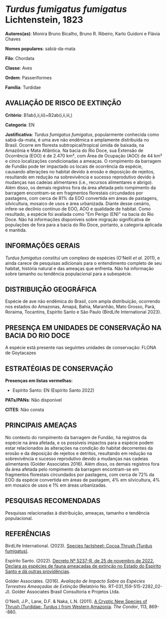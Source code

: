 # *Turdus fumigatus fumigatus* Lichtenstein, 1823

**Autores(as)**: Monira Bruno Bicalho, Bruno R. Ribeiro, Karlo Guidoni e Flávia Chaves

**Nomes populares**: sabiá-da-mata

**Filo**: Chordata

**Classe**: Aves

**Ordem**: Passeriformes

**Família**: Turdidae

## AVALIAÇÃO DE RISCO DE EXTINÇÃO

**Critério**: B1ab(i,ii,iii)+B2ab(i,ii,iii,)

**Categoria**: EN

**Justificativa**: *Turdus fumigatus fumigatus*, popularmente conhecida como sabiá-da-mata, é uma ave não endêmica e amplamente distribuída no Brasil. Ocorre em floresta subtropical/tropical úmida de baixada, na Amazônia e Mata Atlântica. Na bacia do Rio Doce, sua Extensão de Ocorrência (EOO) é de 2.470 km², com Área de Ocupação (AOO) de 44 km² e cinco localizações condicionadas a ameaças. O rompimento da barragem de Fundão pode ter impactado os locais de ocorrência da espécie, causando alterações no habitat devido à erosão e deposição de rejeitos, resultando em redução na sobrevivência e sucesso reprodutivo devido à mudanças nas cadeias alimentares (i.e., recursos alimentares e abrigo).  Além disso, os demais registros fora da área afetada pelo rompimento da barragem encontram-se em fragmentos florestais circundados por pastagens, com cerca de 81% da EOO convertida em áreas de pastagens, silvicultura, mosaico de usos e área urbanizada. Diante
desse cenário, infere-se declínio contínuo de EOO, AOO e qualidade de habitat. Como resultado, a espécie foi avaliada como "Em Perigo (EN)" na bacia do Rio Doce. Não há informações disponíveis sobre migração significativa de populações de fora para a bacia do Rio Doce, portanto, a categoria aplicada é mantida.

## INFORMAÇÕES GERAIS

*Turdus fumigatus* constitui um complexo de espécies (O'Neill *et al.* 2011), e ainda carece de pesquisas adicionais para o entendimento completo de seu habitat, história natural e das ameaças que enfrenta.  Não há informação sobre tamanho ou tendência populacional para a subespécie.

## DISTRIBUIÇÃO GEOGRÁFICA

Espécie de ave não endêmica do Brasil, com ampla distribuição, ocorrendo nos estados do Amazonas, Amapá, Bahia, Maranhão, Mato Grosso, Pará, Roraima, Tocantins, Espírito Santo e São Paulo (BirdLife International 2023).

## PRESENÇA EM UNIDADES DE CONSERVAÇÃO NA BACIA DO RIO DOCE

A espécie está presente nas seguintes unidades de conservação: FLONA de Goytacazes

## ESTRATÉGIAS DE CONSERVAÇÃO

**Presenças em listas vermelhas:**

-   Espírito Santo: EN (Espírito Santo 2022)

**PATs/PANs**: Não disponível

**CITES**: Não consta

## PRINCIPAIS AMEAÇAS

No contexto do rompimento da barragem de Fundão, há registros da espécie na área afetada, e os possíveis impactos para a espécie podem estar relacionados às alterações na condição do habitat decorrentes da erosão e da deposição de rejeitos e detritos, resultando em redução na sobrevivência e sucesso reprodutivo devido a mudanças nas cadeias alimentares (Golder Associates 2016). Além disso, os demais registros fora da área afetada pelo rompimento da barragem encontram-se em fragmentos florestais circundados por pastagens, com cerca de 72% da EOO da espécie convertida em áreas de pastagem, 4% em silvicultura, 4% em mosaico de usos e 1% em áreas urbanizadas.

## PESQUISAS RECOMENDADAS

Pesquisas relacionadas à distribuição, ameaças, tamanho e tendência populacional.

## REFERÊNCIAS

BirdLife International. (2023). [Species factsheet: Cocoa Thrush (Turdus fumigatus)](http://datazone.birdlife.org/species/factsheet/cocoa-thrush-turdus-fumigatus).

Espírito Santo. (2022). [Decreto Nº 5237-R, de 25 de novembro de 2022.  Declara as espécies de fauna ameaçadas de extinção no Estado do Espírito Santo e dá outras providências](https://iema.es.gov.br/Media/iema/FAUNA/Decreto%205237-R_2022_25-Nov%20-%20Fauna%20(s-peixes)%20-%20Lista%20de%20Esp%C3%A9cies%20Amea%C3%A7adas%20de%20Extin%C3%A7%C3%A3o.pdf).

Golder Associates. (2016). *Avaliação de Impacto Sobre as Espécies Terrestres Ameaçadas de Extinção* (Relatório No.  RT-031_159-515-2282_02-J). Golder Associates Brasil Consultoria e Projetos Ltda.

O'Neill, J.P., Lane, D.F. & Naka, L.N. (2011). [A Cryptic New Species of Thrush (Turdidae: *Turdus* ) from Western Amazonia](https://doi.org/10.1525/cond.2011.100244). *The Condor*, 113, 869--880.
